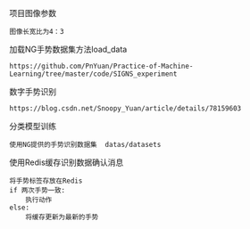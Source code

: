项目图像参数 
    
    图像长宽比为4：3


加载NG手势数据集方法load_data

    https://github.com/PnYuan/Practice-of-Machine-Learning/tree/master/code/SIGNS_experiment
    
数字手势识别

    https://blog.csdn.net/Snoopy_Yuan/article/details/78159603
    
分类模型训练

    使用NG提供的手势识别数据集  datas/datasets
    
使用Redis缓存识别数据确认消息

    将手势标签存放在Redis
    if 两次手势一致:
        执行动作
    else:
        将缓存更新为最新的手势
